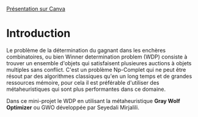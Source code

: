 [Présentation sur Canva](https://www.canva.com/design/DAEjlBe23r8/4SSa-JRcMMho_3lwCS-GVw/edit?layoutQuery=Pr%C3%A9sentations#)
# Introduction

Le problème de la détermination du gagnant dans les enchères combinatoires, ou bien Winner determination problem (WDP) consiste à trouver un ensemble d'objets qui satisfaisent plusieures auctions à objets multiples sans conflict. C'est un problème Np-Complet qui ne peut être résout par des algorithmes classiques qu'en un long temps et de grandes ressources mémoire, pour cela il est préférable d'utiliser des métaheuristiques qui sont plus performantes dans ce domaine.

Dans ce mini-projet le WDP en utilisant la métaheuristique **Gray Wolf Optimizer** ou GWO développée par Seyedali Mirjalili.